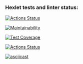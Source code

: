 ### Hexlet tests and linter status:
[![Actions Status](https://github.com/SvetlanaMaksimova/fullstack-javascript-project-4/workflows/hexlet-check/badge.svg)](https://github.com/SvetlanaMaksimova/fullstack-javascript-project-4/actions)

[![Maintainability](https://api.codeclimate.com/v1/badges/34bf404c3cd351542c6b/maintainability)](https://codeclimate.com/github/SvetlanaZinovkina/fullstack-javascript-project-4/maintainability)

[![Test Coverage](https://api.codeclimate.com/v1/badges/34bf404c3cd351542c6b/test_coverage)](https://codeclimate.com/github/SvetlanaZinovkina/fullstack-javascript-project-4/test_coverage)

[![Actions Status](https://github.com/SvetlanaZinovkina/fullstack-javascript-project-4/actions/workflows/github-actions.yml/badge.svg)](https://github.com/SvetlanaZinovkina/fullstack-javascript-project-4/actions)


[![asciicast](https://asciinema.org/a/607164.svg)](https://asciinema.org/a/607164)
